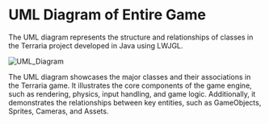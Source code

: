 # UML Diagram of Entire Game
The UML diagram represents the structure and relationships of classes in the Terraria project developed in Java using LWJGL.

![UML_Diagram](https://github.com/azhan3/Java-Game/assets/96319134/22709d8d-129c-4669-8c9a-bb96e83b245e)

The UML diagram showcases the major classes and their associations in the Terraria game. It illustrates the core components of the game engine, such as rendering, physics, input handling, and game logic. Additionally, it demonstrates the relationships between key entities, such as GameObjects, Sprites, Cameras, and Assets.
